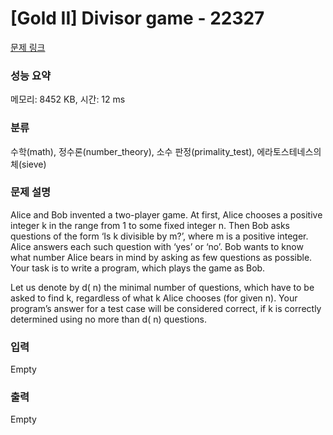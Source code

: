 # [Gold II] Divisor game - 22327 

[문제 링크](https://www.acmicpc.net/problem/22327) 

### 성능 요약

메모리: 8452 KB, 시간: 12 ms

### 분류

수학(math), 정수론(number_theory), 소수 판정(primality_test), 에라토스테네스의 체(sieve)

### 문제 설명

<p>Alice and Bob invented a two-player game. At first, Alice chooses a positive integer k in the range from 1 to some fixed integer n. Then Bob asks questions of the form ‘Is k divisible by m?’, where m is a positive integer. Alice answers each such question with ‘yes’ or ‘no’. Bob wants to know what number Alice bears in mind by asking as few questions as possible. Your task is to write a program, which plays the game as Bob.</p>

<p>Let us denote by d( n) the minimal number of questions, which have to be asked to find k, regardless of what k Alice chooses (for given n). Your program’s answer for a test case will be considered correct, if k is correctly determined using no more than d( n) questions.</p>

### 입력 

 Empty

### 출력 

 Empty


